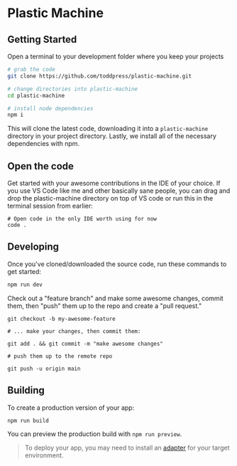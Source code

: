 # Plastic Machine

## Getting Started
Open a terminal to your development folder where you keep your projects

```bash
# grab the code
git clone https://github.com/toddpress/plastic-machine.git

# change directories into plastic-machine
cd plastic-machine

# install node dependencies
npm i
```

This will clone the latest code, downloading it into a `plastic-machine` directory in your project directory. Lastly, we install all of the necessary dependencies with npm.

## Open the code

Get started with your awesome contributions in the IDE of your choice. If you use VS Code like me and other basically sane people, you can drag and drop the plastic-machine directory on top of VS code or run this in the terminal session from earlier:

```shell
# Open code in the only IDE worth using for now
code .
```

## Developing

Once you've cloned/downloaded the source code, run these commands to get started:

```bash
npm run dev
```

Check out a "feature branch" and make some awesome changes, commit them, then "push" them up to the repo and create a "pull request."

```shell
git checkout -b my-awesome-feature

# ... make your changes, then commit them:

git add . && git commit -m "make awesome changes"

# push them up to the remote repo

git push -u origin main
```

## Building

To create a production version of your app:

```bash
npm run build
```

You can preview the production build with `npm run preview`.

> To deploy your app, you may need to install an [adapter](https://kit.svelte.dev/docs/adapters) for your target environment.
